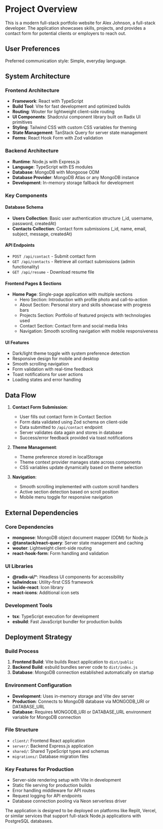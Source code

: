 # Project Overview

This is a modern full-stack portfolio website for Alex Johnson, a full-stack developer. The application showcases skills, projects, and provides a contact form for potential clients or employers to reach out.

## User Preferences

Preferred communication style: Simple, everyday language.

## System Architecture

### Frontend Architecture
- **Framework**: React with TypeScript
- **Build Tool**: Vite for fast development and optimized builds
- **Routing**: Wouter for lightweight client-side routing
- **UI Components**: Shadcn/ui component library built on Radix UI primitives
- **Styling**: Tailwind CSS with custom CSS variables for theming
- **State Management**: TanStack Query for server state management
- **Forms**: React Hook Form with Zod validation

### Backend Architecture
- **Runtime**: Node.js with Express.js
- **Language**: TypeScript with ES modules
- **Database**: MongoDB with Mongoose ODM
- **Database Provider**: MongoDB Atlas or any MongoDB instance
- **Development**: In-memory storage fallback for development

### Key Components

#### Database Schema
- **Users Collection**: Basic user authentication structure (_id, username, password, createdAt)
- **Contacts Collection**: Contact form submissions (_id, name, email, subject, message, createdAt)

#### API Endpoints
- `POST /api/contact` - Submit contact form
- `GET /api/contacts` - Retrieve all contact submissions (admin functionality)
- `GET /api/resume` - Download resume file

#### Frontend Pages & Sections
- **Home Page**: Single-page application with multiple sections
  - Hero Section: Introduction with profile photo and call-to-action
  - About Section: Personal story and skills showcase with progress bars
  - Projects Section: Portfolio of featured projects with technologies used
  - Contact Section: Contact form and social media links
  - Navigation: Smooth scrolling navigation with mobile responsiveness

#### UI Features
- Dark/light theme toggle with system preference detection
- Responsive design for mobile and desktop
- Smooth scrolling navigation
- Form validation with real-time feedback
- Toast notifications for user actions
- Loading states and error handling

## Data Flow

1. **Contact Form Submission**:
   - User fills out contact form in Contact Section
   - Form data validated using Zod schema on client-side
   - Data submitted to `/api/contact` endpoint
   - Server validates data again and stores in database
   - Success/error feedback provided via toast notifications

2. **Theme Management**:
   - Theme preference stored in localStorage
   - Theme context provider manages state across components
   - CSS variables update dynamically based on theme selection

3. **Navigation**:
   - Smooth scrolling implemented with custom scroll handlers
   - Active section detection based on scroll position
   - Mobile menu toggle for responsive navigation

## External Dependencies

### Core Dependencies
- **mongoose**: MongoDB object document mapper (ODM) for Node.js
- **@tanstack/react-query**: Server state management and caching
- **wouter**: Lightweight client-side routing
- **react-hook-form**: Form handling and validation

### UI Libraries
- **@radix-ui/***: Headless UI components for accessibility
- **tailwindcss**: Utility-first CSS framework
- **lucide-react**: Icon library
- **react-icons**: Additional icon sets

### Development Tools
- **tsx**: TypeScript execution for development
- **esbuild**: Fast JavaScript bundler for production builds

## Deployment Strategy

### Build Process
1. **Frontend Build**: Vite builds React application to `dist/public`
2. **Backend Build**: esbuild bundles server code to `dist/index.js`
3. **Database**: MongoDB connection established automatically on startup

### Environment Configuration
- **Development**: Uses in-memory storage and Vite dev server
- **Production**: Connects to MongoDB database via MONGODB_URI or DATABASE_URL
- **Database**: Requires MONGODB_URI or DATABASE_URL environment variable for MongoDB connection

### File Structure
- `client/`: Frontend React application
- `server/`: Backend Express.js application
- `shared/`: Shared TypeScript types and schemas
- `migrations/`: Database migration files

### Key Features for Production
- Server-side rendering setup with Vite in development
- Static file serving for production builds
- Error handling middleware for API routes
- Request logging for API endpoints
- Database connection pooling via Neon serverless driver

The application is designed to be deployed on platforms like Replit, Vercel, or similar services that support full-stack Node.js applications with PostgreSQL databases.